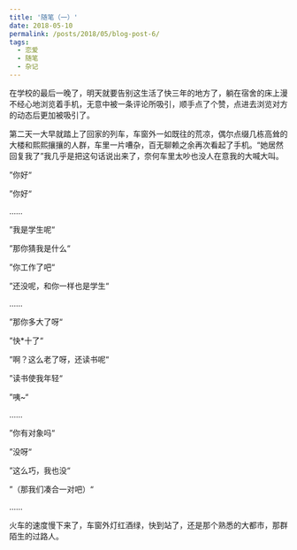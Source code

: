 ```yaml
---
title: '随笔（一）'
date: 2018-05-10
permalink: /posts/2018/05/blog-post-6/
tags:
  - 恋爱
  - 随笔
  - 杂记
---
```


在学校的最后一晚了，明天就要告别这生活了快三年的地方了，躺在宿舍的床上漫不经心地浏览着手机，无意中被一条评论所吸引，顺手点了个赞，点进去浏览对方的动态后更加被吸引了。

第二天一大早就踏上了回家的列车，车窗外一如既往的荒凉，偶尔点缀几栋高耸的大楼和熙熙攘攘的人群，车里一片嘈杂，百无聊赖之余再次看起了手机。“她居然回复我了”我几乎是把这句话说出来了，奈何车里太吵也没人在意我的大喊大叫。

”你好“

”你好“

……

”我是学生呢“

”那你猜我是什么“

”你工作了吧“

”还没呢，和你一样也是学生“

……

”那你多大了呀“

”快*十了“

”啊？这么老了呀，还读书呢“

”读书使我年轻“

”咦~“

……

”你有对象吗“

”没呀“

”这么巧，我也没“

”（那我们凑合一对吧）“

……

火车的速度慢下来了，车窗外灯红酒绿，快到站了，还是那个熟悉的大都市，那群陌生的过路人。

